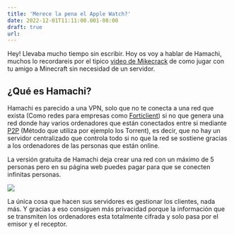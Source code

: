 ```yaml
---
title: 'Merece la pena el Apple Watch?'
date: 2022-12-01T11:11:00.001-08:00
draft: true
url: 
---
```


Hey! Llevaba mucho tiempo sin escribir. Hoy os voy a hablar de Hamachi, muchos lo recordareis por el tipico [video de Mikecrack](https://www.youtube.com/watch?v=ByBX8p3aGHA) de como jugar con tu amigo a Minecraft sin necesidad de un servidor.  
  

¿Qué es Hamachi?
----------------

Hamachi es parecido a una VPN, solo que no te conecta a una red que exista (Como redes para empresas como [Forticlient](https://www.fortinet.com/)) si no que genera una red donde hay varios ordenadores que están conectados entre si mediante [P2P](https://es.wikipedia.org/wiki/Peer-to-peer) (Método que utiliza por ejemplo los Torrent), es decir, que no hay un servidor centralizado que controla todo si no que la red se sostiene gracias a los ordenadores de las personas que están online. 

  

La versión gratuita de Hamachi deja crear una red con un máximo de 5 personas pero en su página web puedes pagar para que se conecten infinitas personas.

[![](https://blogger.googleusercontent.com/img/a/AVvXsEiZ5okfld54cnKgS3ercwBNv13jL0YvoDixe4z9GdrJgQHZmWAnM4mFiSQeaAgkbWCKBjKeg1ZBdrU6j8xOzpuHCrfYfe2BRI5dHTJDLf1oCAjpv3qOd_4p7JmplcnTENetSE1IMjuZ0HAUwrariBpYQcTAicgbgVWruhBCc588dNomkSkg8-oU2Kr3BQ)](https://blogger.googleusercontent.com/img/a/AVvXsEiZ5okfld54cnKgS3ercwBNv13jL0YvoDixe4z9GdrJgQHZmWAnM4mFiSQeaAgkbWCKBjKeg1ZBdrU6j8xOzpuHCrfYfe2BRI5dHTJDLf1oCAjpv3qOd_4p7JmplcnTENetSE1IMjuZ0HAUwrariBpYQcTAicgbgVWruhBCc588dNomkSkg8-oU2Kr3BQ)

La única cosa que hacen sus servidores es gestionar los clientes, nada más. Y gracias a eso consiguen más privacidad porque la información que se transmiten los ordenadores esta totalmente cifrada y solo pasa por el emisor y el receptor.